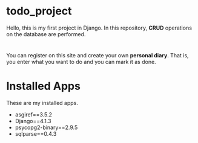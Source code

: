# todo_project
Hello, this is my first project in Django. In this repository, **CRUD** operations on the database are performed.
#
You can register on this site and create your own **personal diary**. That is, you enter what you want to do and you can mark it as done.

# Installed Apps
These are my installed apps.
* asgiref==3.5.2
* Django==4.1.3
* psycopg2-binary==2.9.5
* sqlparse==0.4.3
